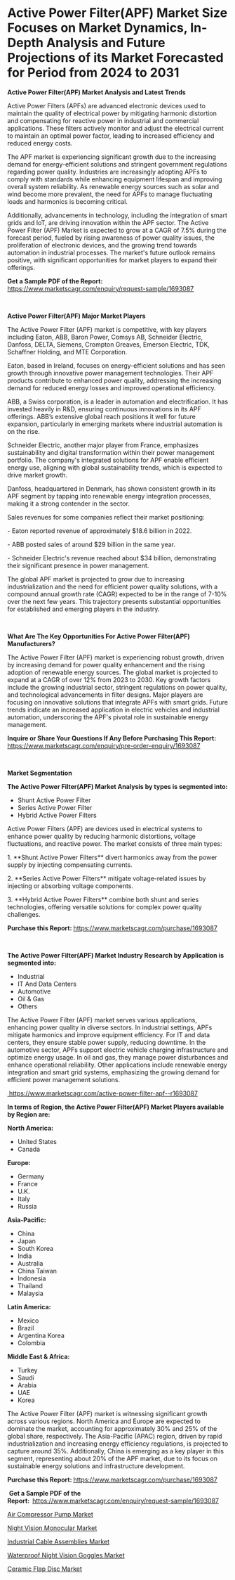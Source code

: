 <p><h1>Active Power Filter(APF) Market Size Focuses on Market Dynamics, In-Depth Analysis and Future Projections of its Market Forecasted for Period from 2024 to 2031</h1></p><p><strong>Active Power Filter(APF) Market Analysis and Latest Trends</strong></p>
<p><p>Active Power Filters (APFs) are advanced electronic devices used to maintain the quality of electrical power by mitigating harmonic distortion and compensating for reactive power in industrial and commercial applications. These filters actively monitor and adjust the electrical current to maintain an optimal power factor, leading to increased efficiency and reduced energy costs.</p><p>The APF market is experiencing significant growth due to the increasing demand for energy-efficient solutions and stringent government regulations regarding power quality. Industries are increasingly adopting APFs to comply with standards while enhancing equipment lifespan and improving overall system reliability. As renewable energy sources such as solar and wind become more prevalent, the need for APFs to manage fluctuating loads and harmonics is becoming critical.</p><p>Additionally, advancements in technology, including the integration of smart grids and IoT, are driving innovation within the APF sector. The Active Power Filter (APF) Market is expected to grow at a CAGR of 7.5% during the forecast period, fueled by rising awareness of power quality issues, the proliferation of electronic devices, and the growing trend towards automation in industrial processes. The market's future outlook remains positive, with significant opportunities for market players to expand their offerings.</p></p>
<p><strong>Get a Sample PDF of the Report:&nbsp;</strong> <a href="https://www.marketscagr.com/enquiry/request-sample/1693087?utm_campaign=1773&utm_medium=2&utm_source=Github&utm_content=ia&utm_term=20102024&utm_id=active-power-filterapf">https://www.marketscagr.com/enquiry/request-sample/1693087</a></p>
<p>&nbsp;</p>
<p><strong>Active Power Filter(APF) Major Market Players</strong></p>
<p><p>The Active Power Filter (APF) market is competitive, with key players including Eaton, ABB, Baron Power, Comsys AB, Schneider Electric, Danfoss, DELTA, Siemens, Crompton Greaves, Emerson Electric, TDK, Schaffner Holding, and MTE Corporation. </p><p>Eaton, based in Ireland, focuses on energy-efficient solutions and has seen growth through innovative power management technologies. Their APF products contribute to enhanced power quality, addressing the increasing demand for reduced energy losses and improved operational efficiency.</p><p>ABB, a Swiss corporation, is a leader in automation and electrification. It has invested heavily in R&D, ensuring continuous innovations in its APF offerings. ABB’s extensive global reach positions it well for future expansion, particularly in emerging markets where industrial automation is on the rise.</p><p>Schneider Electric, another major player from France, emphasizes sustainability and digital transformation within their power management portfolio. The company's integrated solutions for APF enable efficient energy use, aligning with global sustainability trends, which is expected to drive market growth.</p><p>Danfoss, headquartered in Denmark, has shown consistent growth in its APF segment by tapping into renewable energy integration processes, making it a strong contender in the sector.</p><p>Sales revenues for some companies reflect their market positioning: </p><p>- Eaton reported revenue of approximately $18.6 billion in 2022.</p><p>- ABB posted sales of around $29 billion in the same year.</p><p>- Schneider Electric's revenue reached about $34 billion, demonstrating their significant presence in power management.</p><p>The global APF market is projected to grow due to increasing industrialization and the need for efficient power quality solutions, with a compound annual growth rate (CAGR) expected to be in the range of 7-10% over the next few years. This trajectory presents substantial opportunities for established and emerging players in the industry.</p></p>
<p>&nbsp;</p>
<p><strong>What Are The Key Opportunities For Active Power Filter(APF) Manufacturers?</strong></p>
<p><p>The Active Power Filter (APF) market is experiencing robust growth, driven by increasing demand for power quality enhancement and the rising adoption of renewable energy sources. The global market is projected to expand at a CAGR of over 12% from 2023 to 2030. Key growth factors include the growing industrial sector, stringent regulations on power quality, and technological advancements in filter designs. Major players are focusing on innovative solutions that integrate APFs with smart grids. Future trends indicate an increased application in electric vehicles and industrial automation, underscoring the APF's pivotal role in sustainable energy management.</p></p>
<p><strong>Inquire or Share Your Questions If Any Before Purchasing This Report:</strong> <a href="https://www.marketscagr.com/enquiry/pre-order-enquiry/1693087?utm_campaign=1773&utm_medium=2&utm_source=Github&utm_content=ia&utm_term=20102024&utm_id=active-power-filterapf">https://www.marketscagr.com/enquiry/pre-order-enquiry/1693087</a></p>
<p>&nbsp;</p>
<p><strong>Market Segmentation</strong></p>
<p><strong>The Active Power Filter(APF) Market Analysis by types is segmented into:</strong></p>
<p><ul><li>Shunt Active Power Filter</li><li>Series Active Power Filter</li><li>Hybrid Active Power Filters</li></ul></p>
<p><p>Active Power Filters (APF) are devices used in electrical systems to enhance power quality by reducing harmonic distortions, voltage fluctuations, and reactive power. The market consists of three main types: </p><p>1. **Shunt Active Power Filters** divert harmonics away from the power supply by injecting compensating currents. </p><p>2. **Series Active Power Filters** mitigate voltage-related issues by injecting or absorbing voltage components. </p><p>3. **Hybrid Active Power Filters** combine both shunt and series technologies, offering versatile solutions for complex power quality challenges.</p></p>
<p><strong>Purchase this Report:&nbsp;</strong><a href="https://www.marketscagr.com/purchase/1693087?utm_campaign=1773&utm_medium=2&utm_source=Github&utm_content=ia&utm_term=20102024&utm_id=active-power-filterapf">https://www.marketscagr.com/purchase/1693087</a></p>
<p>&nbsp;</p>
<p><strong>The Active Power Filter(APF) Market Industry Research by Application is segmented into:</strong></p>
<p><ul><li>Industrial</li><li>IT And Data Centers</li><li>Automotive</li><li>Oil & Gas</li><li>Others</li></ul></p>
<p><p>The Active Power Filter (APF) market serves various applications, enhancing power quality in diverse sectors. In industrial settings, APFs mitigate harmonics and improve equipment efficiency. For IT and data centers, they ensure stable power supply, reducing downtime. In the automotive sector, APFs support electric vehicle charging infrastructure and optimize energy usage. In oil and gas, they manage power disturbances and enhance operational reliability. Other applications include renewable energy integration and smart grid systems, emphasizing the growing demand for efficient power management solutions.</p></p>
<p><a href="https://www.marketscagr.com/active-power-filter-apf--r1693087?utm_campaign=1773&utm_medium=2&utm_source=Github&utm_content=ia&utm_term=20102024&utm_id=active-power-filterapf">&nbsp;https://www.marketscagr.com/active-power-filter-apf--r1693087</a></p>
<p><strong>In terms of Region, the Active Power Filter(APF) Market Players available by Region are:</strong></p>
<p>
    <p> <strong> North America: </strong>
        <ul>
            <li>United States</li>
            <li>Canada</li>
        </ul>
        </p> 
    <p> <strong> Europe: </strong>
        <ul>
            <li>Germany</li>
            <li>France</li>
            <li>U.K.</li>
            <li>Italy</li>
            <li>Russia</li>
        </ul>
        </p> 
    <p> <strong> Asia-Pacific: </strong>
        <ul>
            <li>China</li>
            <li>Japan</li>
            <li>South Korea</li>
            <li>India</li>
            <li>Australia</li>
            <li>China Taiwan</li>
            <li>Indonesia</li>
            <li>Thailand</li>
            <li>Malaysia</li>
        </ul>
        </p> 
    <p> <strong> Latin America: </strong>
        <ul>
            <li>Mexico</li>
            <li>Brazil</li>
            <li>Argentina Korea</li>
            <li>Colombia</li>
        </ul>
        </p> 
    <p> <strong> Middle East & Africa: </strong>
        <ul>
            <li>Turkey</li>
            <li>Saudi</li>
            <li>Arabia</li>
            <li>UAE</li>
            <li>Korea</li>
        </ul>
    </p>
    </p>
<p><p>The Active Power Filter (APF) market is witnessing significant growth across various regions. North America and Europe are expected to dominate the market, accounting for approximately 30% and 25% of the global share, respectively. The Asia-Pacific (APAC) region, driven by rapid industrialization and increasing energy efficiency regulations, is projected to capture around 35%. Additionally, China is emerging as a key player in this segment, representing about 20% of the APF market, due to its focus on sustainable energy solutions and infrastructure development.</p></p>
<p><strong>Purchase this Report: </strong><a href="https://www.marketscagr.com/purchase/1693087?utm_campaign=1773&utm_medium=2&utm_source=Github&utm_content=ia&utm_term=20102024&utm_id=active-power-filterapf">https://www.marketscagr.com/purchase/1693087</a></p>
<p>&nbsp;<strong>Get a Sample PDF of the Report:&nbsp;&nbsp;</strong><a href="https://www.marketscagr.com/enquiry/request-sample/1693087?utm_campaign=1773&utm_medium=2&utm_source=Github&utm_content=ia&utm_term=20102024&utm_id=active-power-filterapf">https://www.marketscagr.com/enquiry/request-sample/1693087</a></p>
<p><strong></strong></p>
<p><p><a href="https://github.com/RunaHaque64/Market-Research-Report-List-1/blob/main/air-compressor-pump-market.md?utm_campaign=1773&utm_medium=2&utm_source=Github&utm_content=ia&utm_term=20102024&utm_id=active-power-filterapf">Air Compressor Pump Market</a></p><p><a href="https://www.linkedin.com/pulse/future-ready-strategic-insights-global-night-vision-monocular-6gg8e?utm_campaign=1773&utm_medium=2&utm_source=Github&utm_content=ia&utm_term=20102024&utm_id=active-power-filterapf">Night Vision Monocular Market</a></p><p><a href="https://www.linkedin.com/pulse/industrial-cable-assemblies-market-research-report-forecast-xmqnc?utm_campaign=1773&utm_medium=2&utm_source=Github&utm_content=ia&utm_term=20102024&utm_id=active-power-filterapf">Industrial Cable Assemblies Market</a></p><p><a href="https://www.linkedin.com/pulse/analyzing-global-waterproof-night-vision-goggles-market-sdjme?utm_campaign=1773&utm_medium=2&utm_source=Github&utm_content=ia&utm_term=20102024&utm_id=active-power-filterapf">Waterproof Night Vision Goggles Market</a></p><p><a href="https://www.linkedin.com/pulse/ceramic-flap-disc-market-trends-insights-type-application-m6mfe?utm_campaign=1773&utm_medium=2&utm_source=Github&utm_content=ia&utm_term=20102024&utm_id=active-power-filterapf">Ceramic Flap Disc Market</a></p></p>